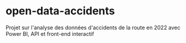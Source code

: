 # open-data-accidents
Projet sur l'analyse des données d'accidents de la route en 2022 avec Power BI, API et front-end interactif
